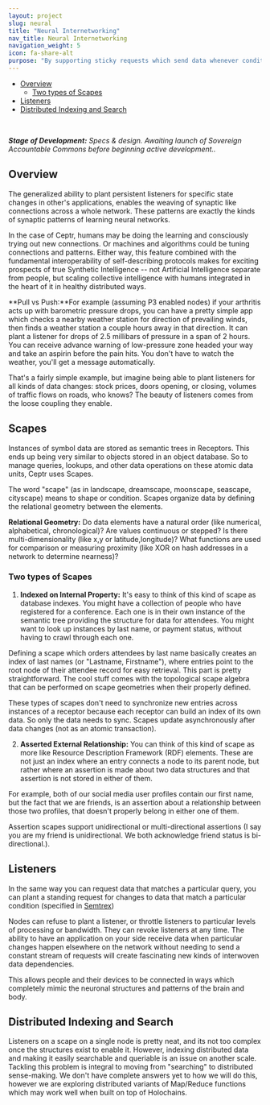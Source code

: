 ```yaml
---
layout: project
slug: neural
title: "Neural Internetworking"
nav_title: Neural Internetworking
navigation_weight: 5
icon: fa-share-alt
purpose: "By supporting sticky requests which send data whenever conditions are matched, we enable neural-like behavior across all applications."
---
```

<!-- TOC START min:1 max:3 link:true update:true -->
  - [Overview](#overview)
    - [Two types of Scapes](#two-types-of-scapes)
  - [Listeners](#listeners)
  - [Distributed Indexing and Search](#distributed-indexing-and-search)

<!-- TOC END -->

<br /><div class="alert alert-danger" role="alert" markdown="1"><em><b>Stage of Development:</b> Specs & design. Awaiting launch of Sovereign Accountable Commons before beginning active development..</em></div>

## Overview
The generalized ability to plant persistent listeners for specific state changes in other's applications, enables the weaving of synaptic like connections across a whole network. These patterns are exactly the kinds of synaptic patterns of learning neural networks.

In the case of Ceptr, humans may be doing the learning and consciously trying out new connections. Or machines and algorithms could be tuning connections and patterns. Either way, this feature combined with the fundamental interoperability of self-describing protocols makes for exciting prospects of true Synthetic Intelligence -- not Artificial Intelligence separate from people, but scaling collective intelligence with humans integrated in the heart of it in healthy distributed ways.

**Pull vs Push:**For example (assuming P3 enabled nodes) if your arthritis acts up with barometric pressure drops, you can have a pretty simple app which checks a nearby weather station for direction of prevailing winds, then finds a weather station a couple hours away in that direction. It can plant a listener for drops of 2.5 millibars of pressure in a span of 2 hours. You can receive advance warning of low-pressure zone headed your way and take an aspirin before the pain hits. You don't have to watch the weather, you'll get a message automatically.

That's a fairly simple example, but imagine being able to plant listeners for all kinds of data changes: stock prices, doors opening, or closing, volumes of traffic flows on roads, who knows? The beauty of listeners comes from the loose coupling they enable.

## Scapes
Instances of symbol data are stored as semantic trees in Receptors. This ends up being very similar to objects stored in an object database. So to manage queries, lookups, and other data operations on these atomic data units, Ceptr uses Scapes.

The word "scape" (as in landscape, dreamscape, moonscape, seascape, cityscape) means to shape or condition. Scapes organize data by defining the relational geometry between the elements.

**Relational Geometry:** Do data elements have a natural order (like numerical, alphabetical, chronological)? Are values continuous or stepped? Is there multi-dimensionality (like x,y or latitude,longitude)? What functions are used for comparison or measuring proximity (like XOR on hash addresses in a network to determine nearness)?

### Two types of Scapes
1) **Indexed on Internal Property:** It's easy to think of this kind of scape as database indexes. You might have a collection of people who have registered for a conference. Each one is in their own instance of the semantic tree providing the structure for data for attendees. You might want to look up instances by last name, or payment status, without having to crawl through each one.

Defining a scape which orders attendees by last name basically creates an index of last names (or "Lastname, Firstname"), where entries point to the root node of their attendee record for easy retrieval. This part is pretty straightforward. The cool stuff comes with the topological scape algebra that can be performed on scape geometries when their properly defined.

These types of scapes don't need to synchronize new entries across instances of a receptor because each receptor can build an index of its own data. So only the data needs to sync. Scapes update asynchronously after data changes (not as an atomic transaction).

2) **Asserted  External Relationship:** You can think of this kind of scape as more like Resource Description Framework (RDF) elements. These are not just an index where an entry connects a node to its parent node, but rather where an assertion is made about two data structures and that assertion is not stored in either of them.

For example, both of our social media user profiles contain our first name, but the fact that we are friends, is an assertion about a relationship between those two profiles, that doesn't properly belong in either one of them.

Assertion scapes support unidirectional or multi-directional assertions (I say you are my friend is unidirectional. We both acknowledge friend status is bi-directional.).

## Listeners
In the same way you can request data that matches a particular query, you can plant a standing request for changes to data that match a particular condition (specified in [Semtrex](/projects/pcubed))

Nodes can refuse to plant a listener, or throttle listeners to particular levels of processing or bandwidth. They can revoke listeners at any time. The ability to have an application on your side receive data when particular changes happen elsewhere on the network without needing to send a constant stream of requests will create fascinating new kinds of interwoven data dependencies.

This allows people and their devices to be connected in ways which completely mimic the neuronal structures and patterns of the brain and body.

## Distributed Indexing and Search
Listeners on a scape on a single node is pretty neat, and its not too complex once the structures exist to enable it. However, indexing distributed data and making it easily searchable and queriable is an issue on another scale.  Tackling this problem is integral to moving from "searching" to distributed sense-making.  We don't have complete answers yet to how we will do this, however we are exploring distributed variants of Map/Reduce functions which may work well when built on top of Holochains.
